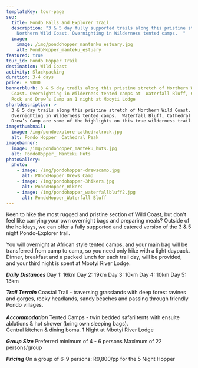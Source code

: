 ```yaml
---
templateKey: tour-page
seo:
  title: Pondo Falls and Explorer Trail
  description: "3 & 5 day fully supported trails along this pristine stretch of
    Northern Wild Coast. Overnighting in Wilderness tented camps.  "
  image:
    image: /img/pondohopper_mantenku_estuary.jpg
    alt: PondoHopper_manteku_estuary
featured: true
tour_id: Pondo Hopper Trail
destination: Wild Coast
activity: Slackpacking
duration: 3-4 days
price: R 9800
bannerblurb: 3 & 5 day trails along this pristine stretch of Northern Wild
  Coast. Overnighting in Wilderness tented camps at  Waterfall Bluff, Cathedral
  Rock and Drew’s Camp an 1 night at Mboyti Lodge
shortdescription: >
  3 & 5 day trails along this pristine stretch of Northern Wild Coast.
  Overnighting in Wilderness tented camps.  Waterfall Bluff, Cathedral Rock and
  Drew’s Camp are some of the highlights on this true wilderness trail.
imagethumbnail:
  image: /img/pondoexplore-cathedralrock.jpg
  alt: Pondo Hopper_ Cathedral Peak
imagebanner:
  image: /img/pondohopper_manteku_huts.jpg
  alt: PondoHopper_ Manteku Huts
photoGallery:
  photo:
    - image: /img/pondohopper-drewscamp.jpg
      alt: POndoHopper_Drews Camp
    - image: /img/pondohopper-3hikers.jpg
      alt: PondoHopper_Hikers
    - image: /img/pondohopper_waterfallbluff2.jpg
      alt: PondoHopper_Waterfall Bluff
---
```

Keen to hike the most rugged and pristine section of Wild Coast, but don't feel like carrying your own overnight bags  and preparing meals? Outside of the holidays, we can offer a fully supported and catered version of the 3 & 5 night Pondo-Explorer trail.

You will overnight at African style tented camps, and your main bag will be transferred from camp to camp, so you need only hike with a light daypack. Dinner, breakfast and a packed lunch for each trail day, will be provided, and your third night is spent at Mbotyi River Lodge.

***Daily Distances***
Day 1: 16km Day 2: 19km
Day 3: 10km Day 4: 10km
Day 5: 13km

***Trail Terrain***
Coastal Trail - traversing grasslands with deep forest ravines and gorges, rocky headlands, sandy beaches and passing through friendly Pondo villages.\
\
***Accommodation***
Tented Camps - twin bedded safari tents with ensuite ablutions & hot shower (bring own sleeping bags). \
Central kitchen & dining boma.
1 Night at Mbotyi River Lodge

***Group Size***
Preferred minimum of 4 - 6 persons
Maximum of 22 persons/group

***Pricing***
On a group of 6-9 persons: R9,800/pp for the 5 Night Hopper